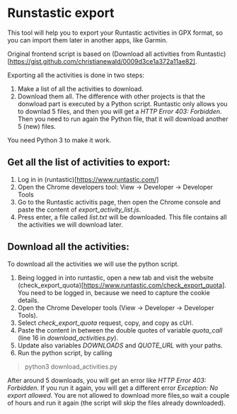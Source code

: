 # Runstastic export
This tool will help you to export your Runtastic activities in GPX format, so you can import them later in another apps, like Garmin.

Original frontend script is based on (Download all activities from Runtastic)[https://gist.github.com/christianewald/0009d3ce1a372a11ae82].

Exporting all the activities is done in two steps:
1. Make a list of all the activities to download.
2. Download them all. The difference with other projects is that the donwload part is executed by a Python script. Runtastic only allows you to downlad 5 files, and then you will get a *HTTP Error 403: Forbidden*. Then you need to run again the Python file, that it will download another 5 (new) files.

You need Python 3 to make it work.

## Get all the list of activities to export:
1. Log in in (runtastic)[https://www.runtastic.com/]
2. Open the Chrome developers tool: View -> Developer -> Developer Tools
3. Go to the Runtastic activitis page, then open the Chrome console and paste the content of *export_activity_list.js*.
4. Press enter, a file called *list.txt* will be downloaded. This file contains all the activities we will download later.

## Download all the activities:
To download all the activities we will use the python script.
1. Being logged in into runtastic, open a new tab and visit the website (check_export_quota)[https://www.runtastic.com/check_export_quota]. You need to be logged in, because we need to capture the cookie details.
2. Open the Chrome Developer tools (View -> Developer -> Developer Tools).
3. Select *check_export_quota* request, copy, and copy as cUrl.
4. Paste the content in between the double quotes of variable *quota_call* (line 16 in *download_activities.py*).
5. Update also variables *DOWNLOADS* and *QUOTE_URL* with your paths. 
6. Run the python script, by calling 
> python3 download_activities.py

After around 5 downloads, you will get an error like *HTTP Error 403: Forbidden*. If you run it again, you will get a different error *Exception: No export allowed*. You are not allowed to download more files,so wait a couple of hours and run it again (the script will skip the files already downloaded).

